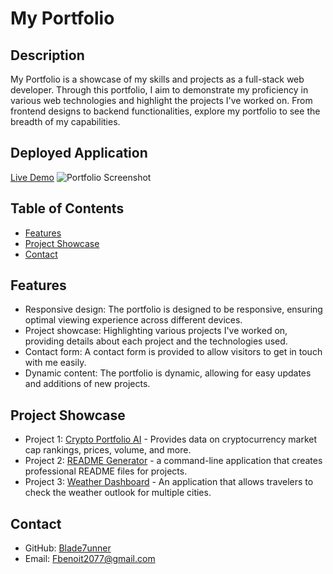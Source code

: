 # My Portfolio

## Description
My Portfolio is a showcase of my skills and projects as a full-stack web developer. Through this portfolio, I aim to demonstrate my proficiency in various web technologies and highlight the projects I've worked on. From frontend designs to backend functionalities, explore my portfolio to see the breadth of my capabilities.

## Deployed Application
[Live Demo](https://preeminent-vacherin-4c31b2.netlify.app/#about/)
![Portfolio Screenshot](../assets/screenshot/screenshot.jpg)


## Table of Contents

- [Features](#features)
- [Project Showcase](#project-showcase)
- [Contact](#contact)


## Features

- Responsive design: The portfolio is designed to be responsive, ensuring optimal viewing experience across different devices.
- Project showcase: Highlighting various projects I've worked on, providing details about each project and the technologies used.
- Contact form: A contact form is provided to allow visitors to get in touch with me easily.
- Dynamic content: The portfolio is dynamic, allowing for easy updates and additions of new projects.

## Project Showcase

- Project 1: [Crypto Portfolio AI](https://github.com/Blade7unner/Crypto-Portfolio-AI) - Provides data on cryptocurrency market cap rankings, prices, volume, and more.
- Project 2: [README Generator](https://github.com/Blade7unner/Readmegenerator) - a command-line application that creates professional README files for projects.
- Project 3: [Weather Dashboard](https://github.com/Blade7unner/Weather-Dashboard) - An application that allows travelers to check the weather outlook for multiple cities.

## Contact

- GitHub: [Blade7unner](https://github.com/blade7unner)
- Email: [Fbenoit2077@gmail.com](mailto:fbenoi2077@gmail.com)
  
